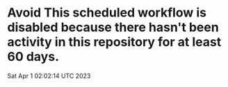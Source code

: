 # Avoid This scheduled workflow is disabled because there hasn't been activity in this repository for at least 60 days.
Sat Apr  1 02:02:14 UTC 2023
